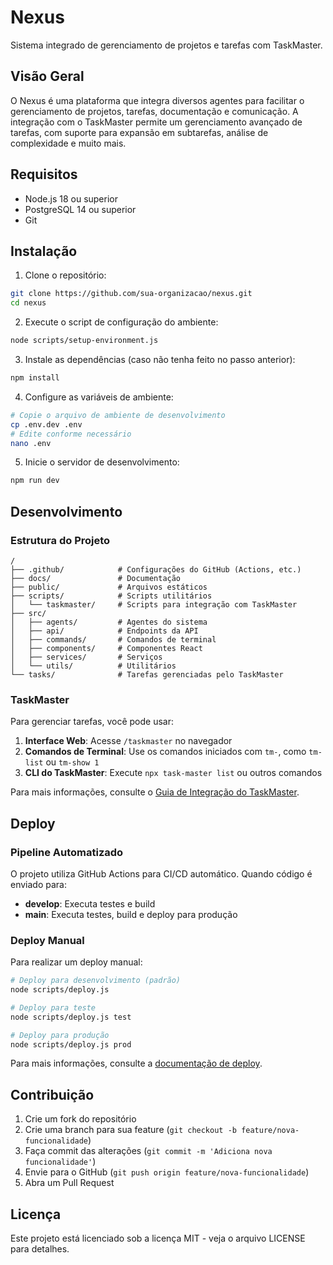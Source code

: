 # Nexus

Sistema integrado de gerenciamento de projetos e tarefas com TaskMaster.

## Visão Geral

O Nexus é uma plataforma que integra diversos agentes para facilitar o gerenciamento de projetos, tarefas, documentação e comunicação. A integração com o TaskMaster permite um gerenciamento avançado de tarefas, com suporte para expansão em subtarefas, análise de complexidade e muito mais.

## Requisitos

- Node.js 18 ou superior
- PostgreSQL 14 ou superior
- Git

## Instalação

1. Clone o repositório:

```bash
git clone https://github.com/sua-organizacao/nexus.git
cd nexus
```

2. Execute o script de configuração do ambiente:

```bash
node scripts/setup-environment.js
```

3. Instale as dependências (caso não tenha feito no passo anterior):

```bash
npm install
```

4. Configure as variáveis de ambiente:

```bash
# Copie o arquivo de ambiente de desenvolvimento
cp .env.dev .env
# Edite conforme necessário
nano .env
```

5. Inicie o servidor de desenvolvimento:

```bash
npm run dev
```

## Desenvolvimento

### Estrutura do Projeto

```
/
├── .github/            # Configurações do GitHub (Actions, etc.)
├── docs/               # Documentação
├── public/             # Arquivos estáticos
├── scripts/            # Scripts utilitários
│   └── taskmaster/     # Scripts para integração com TaskMaster
├── src/
│   ├── agents/         # Agentes do sistema
│   ├── api/            # Endpoints da API
│   ├── commands/       # Comandos de terminal
│   ├── components/     # Componentes React
│   ├── services/       # Serviços
│   └── utils/          # Utilitários
└── tasks/              # Tarefas gerenciadas pelo TaskMaster
```

### TaskMaster

Para gerenciar tarefas, você pode usar:

1. **Interface Web**: Acesse `/taskmaster` no navegador
2. **Comandos de Terminal**: Use os comandos iniciados com `tm-`, como `tm-list` ou `tm-show 1`
3. **CLI do TaskMaster**: Execute `npx task-master list` ou outros comandos

Para mais informações, consulte o [Guia de Integração do TaskMaster](docs/integracao_taskmaster_guia.md).

## Deploy

### Pipeline Automatizado

O projeto utiliza GitHub Actions para CI/CD automático. Quando código é enviado para:

- **develop**: Executa testes e build
- **main**: Executa testes, build e deploy para produção

### Deploy Manual

Para realizar um deploy manual:

```bash
# Deploy para desenvolvimento (padrão)
node scripts/deploy.js

# Deploy para teste
node scripts/deploy.js test

# Deploy para produção
node scripts/deploy.js prod
```

Para mais informações, consulte a [documentação de deploy](docs/processo_deploy.md).

## Contribuição

1. Crie um fork do repositório
2. Crie uma branch para sua feature (`git checkout -b feature/nova-funcionalidade`)
3. Faça commit das alterações (`git commit -m 'Adiciona nova funcionalidade'`)
4. Envie para o GitHub (`git push origin feature/nova-funcionalidade`)
5. Abra um Pull Request

## Licença

Este projeto está licenciado sob a licença MIT - veja o arquivo LICENSE para detalhes.
